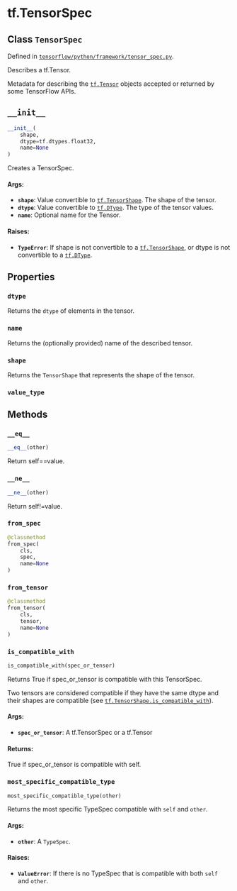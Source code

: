 <div itemscope itemtype="http://developers.google.com/ReferenceObject">
<meta itemprop="name" content="tf.TensorSpec" />
<meta itemprop="path" content="Stable" />
<meta itemprop="property" content="dtype"/>
<meta itemprop="property" content="name"/>
<meta itemprop="property" content="shape"/>
<meta itemprop="property" content="value_type"/>
<meta itemprop="property" content="__eq__"/>
<meta itemprop="property" content="__init__"/>
<meta itemprop="property" content="__ne__"/>
<meta itemprop="property" content="from_spec"/>
<meta itemprop="property" content="from_tensor"/>
<meta itemprop="property" content="is_compatible_with"/>
<meta itemprop="property" content="most_specific_compatible_type"/>
</div>

# tf.TensorSpec

## Class `TensorSpec`





Defined in [`tensorflow/python/framework/tensor_spec.py`](/code/stable/tensorflow/python/framework/tensor_spec.py).

Describes a tf.Tensor.

Metadata for describing the <a href="../tf/Tensor.md"><code>tf.Tensor</code></a> objects accepted or returned
by some TensorFlow APIs.

<h2 id="__init__"><code>__init__</code></h2>

``` python
__init__(
    shape,
    dtype=tf.dtypes.float32,
    name=None
)
```

Creates a TensorSpec.

#### Args:

* <b>`shape`</b>: Value convertible to <a href="../tf/TensorShape.md"><code>tf.TensorShape</code></a>. The shape of the tensor.
* <b>`dtype`</b>: Value convertible to <a href="../tf/dtypes/DType.md"><code>tf.DType</code></a>. The type of the tensor values.
* <b>`name`</b>: Optional name for the Tensor.


#### Raises:

* <b>`TypeError`</b>: If shape is not convertible to a <a href="../tf/TensorShape.md"><code>tf.TensorShape</code></a>, or dtype is
    not convertible to a <a href="../tf/dtypes/DType.md"><code>tf.DType</code></a>.



## Properties

<h3 id="dtype"><code>dtype</code></h3>

Returns the `dtype` of elements in the tensor.

<h3 id="name"><code>name</code></h3>

Returns the (optionally provided) name of the described tensor.

<h3 id="shape"><code>shape</code></h3>

Returns the `TensorShape` that represents the shape of the tensor.

<h3 id="value_type"><code>value_type</code></h3>





## Methods

<h3 id="__eq__"><code>__eq__</code></h3>

``` python
__eq__(other)
```

Return self==value.

<h3 id="__ne__"><code>__ne__</code></h3>

``` python
__ne__(other)
```

Return self!=value.

<h3 id="from_spec"><code>from_spec</code></h3>

``` python
@classmethod
from_spec(
    cls,
    spec,
    name=None
)
```



<h3 id="from_tensor"><code>from_tensor</code></h3>

``` python
@classmethod
from_tensor(
    cls,
    tensor,
    name=None
)
```



<h3 id="is_compatible_with"><code>is_compatible_with</code></h3>

``` python
is_compatible_with(spec_or_tensor)
```

Returns True if spec_or_tensor is compatible with this TensorSpec.

Two tensors are considered compatible if they have the same dtype
and their shapes are compatible (see <a href="../tf/TensorShape.md#is_compatible_with"><code>tf.TensorShape.is_compatible_with</code></a>).

#### Args:

* <b>`spec_or_tensor`</b>: A tf.TensorSpec or a tf.Tensor


#### Returns:

True if spec_or_tensor is compatible with self.

<h3 id="most_specific_compatible_type"><code>most_specific_compatible_type</code></h3>

``` python
most_specific_compatible_type(other)
```

Returns the most specific TypeSpec compatible with `self` and `other`.

#### Args:

* <b>`other`</b>: A `TypeSpec`.


#### Raises:

* <b>`ValueError`</b>: If there is no TypeSpec that is compatible with both `self`
    and `other`.



